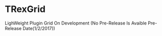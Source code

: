 # TRexGrid
LighWeight Plugin Grid On Development (No Pre-Release Is Avaible Pre-Release Date(1/2/2017))
